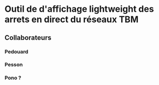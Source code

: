 # Outil de d'affichage lightweight des arrets en direct du réseaux TBM

## Collaborateurs
### Pedouard
### Pesson
### Pono ?